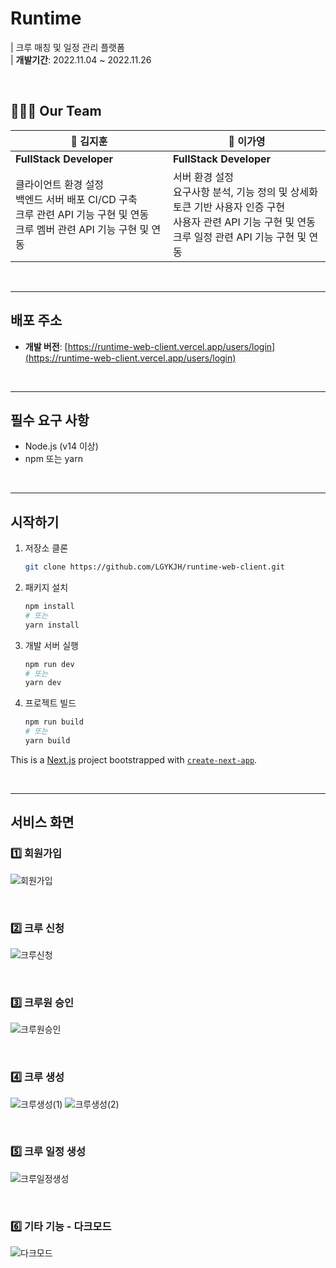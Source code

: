 # Runtime
|
크루 매칭 및 일정 관리 플랫폼 <br>
|
**개발기간**: 2022.11.04 ~ 2022.11.26


<br>

## 👩‍👧‍👧 Our Team

| 👟 김지훈 | 👟 이가영 |
| --- | --- |
| **FullStack Developer** | **FullStack Developer** |
| 클라이언트 환경 설정<br>백엔드 서버 배포 CI/CD 구축<br>크루 관련 API 기능 구현 및 연동<br>크루 멤버 관련 API 기능 구현 및 연동 | 서버 환경 설정<br>요구사항 분석, 기능 정의 및 상세화<br>토큰 기반 사용자 인증 구현<br>사용자 관련 API 기능 구현 및 연동<br>크루 일정 관련 API 기능 구현 및 연동 |

<br>

---

## 배포 주소
- **개발 버전**: [https://runtime-web-client.vercel.app/users/login](https://runtime-web-client.vercel.app/users/login)

<br>


---

## 필수 요구 사항
- Node.js (v14 이상)
- npm 또는 yarn

<br>


---

## 시작하기
1. 저장소 클론
    ```bash
    git clone https://github.com/LGYKJH/runtime-web-client.git
    ```

2. 패키지 설치
    ```bash
    npm install
    # 또는
    yarn install
    ```

3. 개발 서버 실행
    ```bash
    npm run dev
    # 또는
    yarn dev
    ```

4. 프로젝트 빌드
    ```bash
    npm run build
    # 또는
    yarn build
    ```





This is a [Next.js](https://nextjs.org) project bootstrapped with [`create-next-app`](https://nextjs.org/docs/app/api-reference/cli/create-next-app).

<br>

---


## 서비스 화면 
### 1️⃣ 회원가입 
![회원가입](https://github.com/user-attachments/assets/aa3a9efe-e6da-4a57-8147-b2d810bcfe19)

<br>

### 2️⃣ 크루 신청 
![크루신청](https://github.com/user-attachments/assets/46311ba5-cb16-4e7a-93ce-f504e2a1fb52)

<br>

### 3️⃣ 크루원 승인
![크루원승인](https://github.com/user-attachments/assets/b9431613-2b7a-4cc7-a5cc-fd9f962b501e)

<br>

### 4️⃣ 크루 생성
![크루생성(1)](https://github.com/user-attachments/assets/d453ff40-5985-4fad-a9f6-c436d68e4c50)
![크루생성(2)](https://github.com/user-attachments/assets/7afd4aa2-a979-4497-b867-a0140232efd7)

<br>

### 5️⃣ 크루 일정 생성
![크루일정생성](https://github.com/user-attachments/assets/fb2ae68f-e079-40df-a407-8f09ff59ef4a)

<br>

### 6️⃣ 기타 기능 - 다크모드
![다크모드](https://github.com/user-attachments/assets/39a66d7e-d818-4571-b11e-c66c1165a99a)





```


